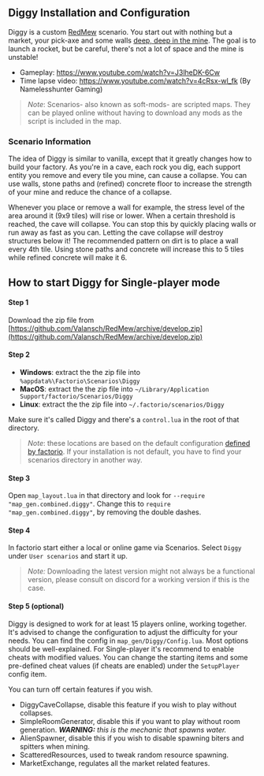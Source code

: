 ## Diggy Installation and Configuration
Diggy is a custom [RedMew](../../README.md) scenario. You start out with nothing but a market, your pick-axe and some
walls [deep, deep in the mine](https://www.youtube.com/watch?v=ov5pxaIbJlM). The goal is to launch a rocket, but be
careful, there's not a lot of space and the mine is unstable!

- Gameplay: https://www.youtube.com/watch?v=J3lheDK-6Cw
- Time lapse video: https://www.youtube.com/watch?v=4cRsx-wl_fk (By Namelesshunter Gaming)

> _Note_: Scenarios- also known as soft-mods- are scripted maps. They can be played online without having to download
any mods as the script is included in the map.

### Scenario Information
The idea of Diggy is similar to vanilla, except that it greatly changes how to build your factory. As you're in a cave,
each rock you dig, each support entity you remove and every tile you mine, can cause a collapse. You can use walls,
stone paths and (refined) concrete floor to increase the strength of your mine and reduce the chance of a collapse.

Whenever you place or remove a wall for example, the stress level of the area around it (9x9 tiles) will rise or lower.
When a certain threshold is reached, the cave will collapse. You can stop this by quickly placing walls or run away as
fast as you can. Letting the cave collapse _will_ destroy structures below it! The recommended pattern on dirt is to
place a wall every 4th tile. Using stone paths and concrete will increase this to 5 tiles while refined concrete will
make it 6.

## How to start Diggy for Single-player mode

#### Step 1
Download the zip file from
[https://github.com/Valansch/RedMew/archive/develop.zip](https://github.com/Valansch/RedMew/archive/develop.zip)

#### Step 2
- **Windows**: extract the the zip file into `%appdata%\Factorio\Scenarios\Diggy`
- **MacOS**: extract the the zip file into `~/Library/Application Support/factorio/Scenarios/Diggy`
- **Linux**: extract the the zip file into `~/.factorio/scenarios/Diggy`

Make sure it's called Diggy and there's a `control.lua` in the root of that directory.

> _Note_: these locations are based on the default configuration [defined by
factorio](https://wiki.factorio.com/Application_directory). If your installation is not default, you have to find your
scenarios directory in another way.

#### Step 3
Open `map_layout.lua` in that directory and look for `--require "map_gen.combined.diggy"`.
Change this to `require "map_gen.combined.diggy"`, by removing the double dashes.

#### Step 4
In factorio start either a local or online game via Scenarios. Select `Diggy` under
`User scenarios` and start it up.

> _Note:_ Downloading the latest version might not always be a functional version, please consult on discord for a
working version if this is the case.

#### Step 5 (optional)
Diggy is designed to work for at least 15 players online, working together. It's advised to change the configuration
to adjust the difficulty for your needs. You can find the config in `map_gen/Diggy/Config.lua`. Most options should be
well-explained. For Single-player it's recommend to enable cheats with modified values. You can change the starting
items and some pre-defined cheat values (if cheats are enabled) under the `SetupPlayer` config item.

You can turn off certain features if you wish.
 - DiggyCaveCollapse, disable this feature if you wish to play without collapses.
 - SimpleRoomGenerator, disable this if you want to play without room generation. _**WARNING:** this is the mechanic
 that spawns water._
 - AlienSpawner, disable this if you wish to disable spawning biters and spitters when mining.
 - ScatteredResources, used to tweak random resource spawning.
 - MarketExchange, regulates all the market related features.
